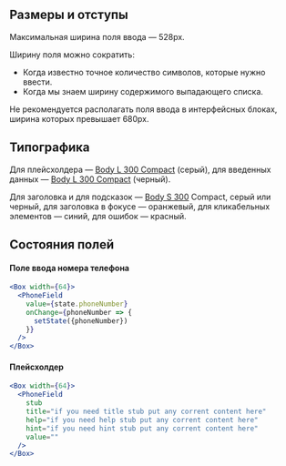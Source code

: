 ## Размеры и отступы

Максимальная ширина поля ввода — 528px.

Ширину поля можно сократить:
- Когда известно точное количество символов, которые нужно ввести.
- Когда мы знаем ширину содержимого выпадающего списка.

Не рекомендуется располагать поля ввода в интерфейсных блоках, ширина которых превышает 680px.

## Типографика

Для плейсхолдера — [Body L 300 Compact](#/Компоненты/Heading) (серый), для введенных данных — [Body L 300 Compact]() (черный).

Для заголовка и для подсказок — [Body S 300]() Compact, серый или черный, для заголовка в фокусе — оранжевый, для кликабельных элементов — синий, для ошибок — красный.

## Состояния полей

#### Поле ввода номера телефона

```jsx
<Box width={64}>
  <PhoneField
    value={state.phoneNumber}
    onChange={phoneNumber => {
      setState({phoneNumber})
    }}
  />
</Box>
```

#### Плейсхолдер

```jsx
<Box width={64}>
  <PhoneField
    stub
    title="if you need title stub put any corrent content here"
    help="if you need help stub put any corrent content here"
    hint="if you need hint stub put any corrent content here"
    value=""
  />
</Box>
```

